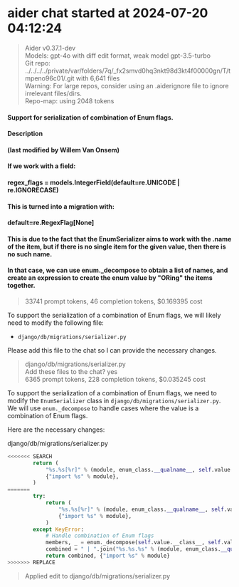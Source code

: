 
# aider chat started at 2024-07-20 04:12:24

> Aider v0.37.1-dev  
> Models: gpt-4o with diff edit format, weak model gpt-3.5-turbo  
> Git repo: ../../../../private/var/folders/7q/_fx2smvd0hq3nkt98d3kt4f00000gn/T/tmpeno96c01/.git with 6,641 files  
> Warning: For large repos, consider using an .aiderignore file to ignore irrelevant files/dirs.  
> Repo-map: using 2048 tokens  

#### Support for serialization of combination of Enum flags.  
#### Description  
#### 	   
#### 		(last modified by Willem Van Onsem)  
#### 	   
#### If we work with a field:  
#### regex_flags = models.IntegerField(default=re.UNICODE | re.IGNORECASE)  
#### This is turned into a migration with:  
#### default=re.RegexFlag[None]  
#### This is due to the fact that the EnumSerializer aims to work with the .name of the item, but if there is no single item for the given value, then there is no such name.  
#### In that case, we can use enum._decompose to obtain a list of names, and create an expression to create the enum value by "ORing" the items together.  
> 33741 prompt tokens, 46 completion tokens, $0.169395 cost  

To support the serialization of a combination of Enum flags, we will likely need to modify the following file:

- `django/db/migrations/serializer.py`

Please add this file to the chat so I can provide the necessary changes.

> django/db/migrations/serializer.py  
> Add these files to the chat? yes  
> 6365 prompt tokens, 228 completion tokens, $0.035245 cost  

To support the serialization of a combination of Enum flags, we need to modify the `EnumSerializer` class in `django/db/migrations/serializer.py`. We will use `enum._decompose` to handle cases where the value is a combination of Enum flags.

Here are the necessary changes:

django/db/migrations/serializer.py
```python
<<<<<<< SEARCH
        return (
            "%s.%s[%r]" % (module, enum_class.__qualname__, self.value.name),
            {"import %s" % module},
        )
=======
        try:
            return (
                "%s.%s[%r]" % (module, enum_class.__qualname__, self.value.name),
                {"import %s" % module},
            )
        except KeyError:
            # Handle combination of Enum flags
            members, _ = enum._decompose(self.value.__class__, self.value)
            combined = " | ".join("%s.%s.%s" % (module, enum_class.__qualname__, member.name) for member in members)
            return combined, {"import %s" % module}
>>>>>>> REPLACE
```

> Applied edit to django/db/migrations/serializer.py  
